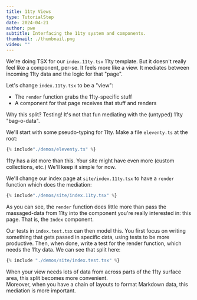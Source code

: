 ```yaml
---
title: 11ty Views
type: TutorialStep
date: 2024-04-21
author: pwe
subtitle: Interfacing the 11ty system and components.
thumbnail: ./thumbnail.png
video: ""
---
```


We're doing TSX for our `index.11ty.tsx` 11ty template. But it doesn't really feel like a component, per-se. It feels
more like a view. It mediates between incoming 11ty data and the logic for that "page".

Let's change `index.11ty.tsx` to be a "view":

- The `render` function grabs the 11ty-specific stuff
- A component for that page receives that stuff and renders

Why this split? Testing! It's not that fun mediating with the (untyped) 11ty "bag-o-data".

We'll start with some pseudo-typing for 11ty. Make a file `eleventy.ts` at the root:

```typescript
{% include"./demos/eleventy.ts" %}
```

11ty has a _lot_ more than this. Your site might have even more (custom collections, etc.) We'll keep it simple for now.

We'll change our index page at `site/index.11ty.tsx` to have a `render` function which does the mediation:

```typescript
{% include"./demos/site/index.11ty.tsx" %}
```

As you can see, the `render` function does little more than pass the massaged-data from 11ty into the component you're
really interested in: this page. That is, the `Index` component.

Our tests in `index.test.tsx` can then model this. You first focus on writing something that gets passed in specific
data, using tests to be more productive. Then, when done, write a test for the render function, which needs the 11ty
data. We can see that split here:

```typescript
{% include "./demos/site/index.test.tsx" %}
```

When your view needs lots of data from across parts of the 11ty surface area, this split becomes more convenient.  
Moreover, when you have a chain of layouts to format Markdown data, this mediation is more important.
